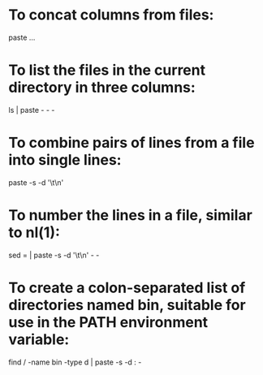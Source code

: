 # To concat columns from files:

paste <file>...

# To list the files in the current directory in three columns:

ls | paste - - -

# To combine pairs of lines from a file into single lines:

paste -s -d '\t\n' <file>

# To number the lines in a file, similar to nl(1):

sed = <file> | paste -s -d '\t\n' - -

# To create a colon-separated list of directories named bin, suitable for use in the PATH environment variable:

find / -name bin -type d | paste -s -d : -
